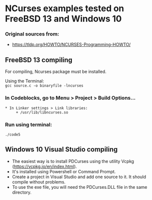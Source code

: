 # NCurses examples tested on FreeBSD 13 and Windows 10

### Original sources from:
   * https://tldp.org/HOWTO/NCURSES-Programming-HOWTO/

## FreeBSD 13 compiling

For compiling, Ncurses package must be installed.

Using the Terminal:  
`gcc source.c -o binaryfile -lncurses`

### In Codeblocks, go to Menu > Project > Build Options...  
    * In Linker settings > Link libraries:  
         + /usr/lib/libncurses.so

### Run using terminal:  
`./code5`

## Windows 10 Visual Studio compiling

+ The easiest way is to install PDCurses using the utility Vcpkg (https://vcpkg.io/en/index.html).  
+ It's installed using Powershell or Command Prompt.  
+ Create a project in Visual Studio and add one source to it. It should compile without problems.  
+ To use the exe file, you will need the PDCurses.DLL file in the same directory.

